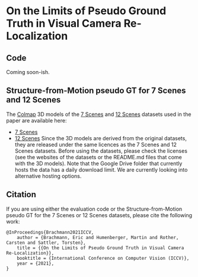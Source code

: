 # On the Limits of Pseudo Ground Truth in Visual Camera Re-Localization

## Code
Coming soon-ish.

## Structure-from-Motion pseudo GT for 7 Scenes and 12 Scenes
The [Colmap](https://colmap.github.io/index.html) 3D models of the [7 Scenes](https://www.microsoft.com/en-us/research/project/rgb-d-dataset-7-scenes/) and [12 Scenes](http://graphics.stanford.edu/projects/reloc/) datasets used in the paper are available here:
* [7 Scenes](https://drive.google.com/file/d/1ATijcGCgK84NKB4Mho4_T-P7x8LSL80m/view?usp=sharing)
* [12 Scenes](https://drive.google.com/file/d/1u5du-cYp3J3-BfybZVkhvgv0PPua8tud/view?usp=sharing)
Since the 3D models are derived from the original datasets, they are released under the same licences as the 7 Scenes and 12 Scenes datasets. 
Before using the datasets, please check the licenses (see the websites of the datasets or the README.md files that come with the 3D models). 
Note that the Google Drive folder that currently hosts the data has a daily download limit. We are currently looking into alternative hosting options.

## Citation
If you are using either the evaluation code or the Structure-from-Motion pseudo GT for the 7 Scenes or 12 Scenes datasets, please cite the following work:
```
@InProceedings{Brachmann2021ICCV,
    author = {Brachmann, Eric and Humenberger, Martin and Rother, Carsten and Sattler, Torsten},
    title = {{On the Limits of Pseudo Ground Truth in Visual Camera Re-Localization}},
    booktitle = {International Conference on Computer Vision (ICCV)},
    year = {2021},
}
```
